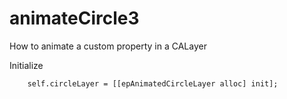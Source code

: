 animateCircle3
==============

How to animate a custom property in a CALayer


Initialize
```
    self.circleLayer = [[epAnimatedCircleLayer alloc] init];
```




